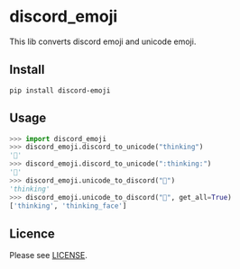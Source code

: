 # discord_emoji
This lib converts discord emoji and unicode emoji.

## Install
```
pip install discord-emoji
```

## Usage

```python
>>> import discord_emoji
>>> discord_emoji.discord_to_unicode("thinking")
'🤔'
>>> discord_emoji.discord_to_unicode(":thinking:")
'🤔'
>>> discord_emoji.unicode_to_discord("🤔")
'thinking'
>>> discord_emoji.unicode_to_discord("🤔", get_all=True)
['thinking', 'thinking_face']
```

## Licence

Please see [LICENSE](https://github.com/sevenc-nanashi/discord-emoji/blob/main/LICENSE).
